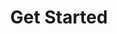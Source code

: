 ---
published: true
layout: watch-novideo
categories: watch
series-id: get-started
title: Get Started
---